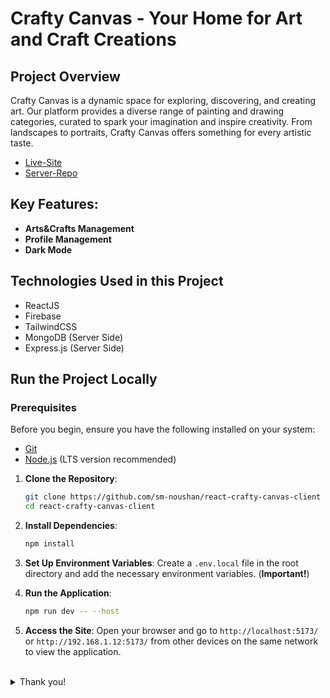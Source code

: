 # Crafty Canvas - Your Home for Art and Craft Creations

## Project Overview

Crafty Canvas is a dynamic space for exploring, discovering, and creating art. Our platform provides a diverse range of painting and drawing categories, curated to spark your imagination and inspire creativity. From landscapes to portraits, Crafty Canvas offers something for every artistic taste.

- [Live-Site](https://crafty-canvas-by-sm-nowshan.surge.sh)
- [Server-Repo](https://github.com/sm-noushan/react-crafty-canvas-server)

## Key Features:

- **Arts&Crafts Management**
- **Profile Management**
- **Dark Mode**

## Technologies Used in this Project

- ReactJS
- Firebase
- TailwindCSS
- MongoDB (Server Side)
- Express.js (Server Side)

## Run the Project Locally

### Prerequisites

Before you begin, ensure you have the following installed on your system:

- [Git](https://git-scm.com/downloads)
- [Node.js](https://nodejs.org/) (LTS version recommended)

1. **Clone the Repository**:

   ```sh
   git clone https://github.com/sm-noushan/react-crafty-canvas-client
   cd react-crafty-canvas-client
   ```

2. **Install Dependencies**:

   ```sh
   npm install
   ```

3. **Set Up Environment Variables**: Create a `.env.local` file in the root directory and add the necessary environment variables. (**Important!**)

4. **Run the Application**:

   ```sh
   npm run dev -- --host
   ```

5. **Access the Site**: Open your browser and go to `http://localhost:5173/` or `http://192.168.1.12:5173/` from other devices on the same network to view the application.

<br/>
<details>
    <summary>Thank you!</summary>
    Crafty Canvas - Where every stroke tells a story, and every creation finds its home.
</details>